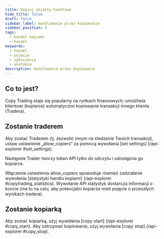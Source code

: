 ```yaml
---
title: Kopiuj obiekty handlowe
hide_title: false
draft: false
sidebar_label: Handlowanie przez kopiowanie
sidebar_position: 4
tags:
  - handel kopiami
  - handel
keywords:
  - handel
  - pojęcie
  - zgłoszenia
  - anatomia
description: Handlowanie przez kopiowanie
---
```


## Co to jest?

Copy Trading staje się popularny na rynkach finansowych; umożliwia klientowi (kopiarce) automatyczne kopiowanie transakcji innego klienta (Tradera).

## Zostanie traderem

Aby zostać Traderem (tj. zezwolić innym na śledzenie Twoich transakcji), ustaw ustawienie „allow_copiers” za pomocą wywołania [set settings] (/api-explorer #set_settings).

Następnie Trader tworzy token API tylko do odczytu i udostępnia go kopiarce.

Włączenie ustawienia allow_copiers spowoduje również zadziałanie wywołania [statystyki handlu kopiami] (/api-explorer #copytrading_statistics). Wywołanie API statystyk dostarcza informacji o koncie (ma to na celu, aby potencjalni kopiarze mieli pojęcie o przeszłych wynikach tradera).

## Zostanie kopiarką

Aby zostać kopiarką, użyj wywołania [copy start] (/api-explorer #copy_start). Aby zatrzymać kopiowanie, użyj wywołania [copy stop] (/api-explorer #copy_stop).
